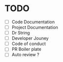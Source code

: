 # TODO

- [ ] Code Documentation
- [ ] Project Documentation
- [ ] Dr String
- [ ] Developer Jouney
- [ ] Code of conduct
- [ ] PR Boiler plate
- [ ] Auto review ?
